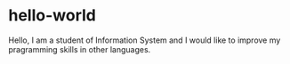 # hello-world

Hello, I am a student of Information System and I would like to improve my pragramming skills
in other languages.
